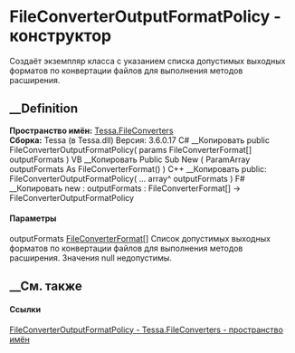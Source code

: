 # FileConverterOutputFormatPolicy - конструктор
Создаёт экземпляр класса с указанием списка допустимых выходных форматов по
конвертации файлов для выполнения методов расширения.
## __Definition
 **Пространство имён:** [Tessa.FileConverters](N_Tessa_FileConverters.htm)  
 **Сборка:** Tessa (в Tessa.dll) Версия: 3.6.0.17
C# __Копировать
     public FileConverterOutputFormatPolicy(
    	params FileConverterFormat[] outputFormats
    )
VB __Копировать
     Public Sub New ( 
    	ParamArray outputFormats As FileConverterFormat()
    )
C++ __Копировать
     public:
    FileConverterOutputFormatPolicy(
    	... array<FileConverterFormat>^ outputFormats
    )
F# __Копировать
     new : 
            outputFormats : FileConverterFormat[] -> FileConverterOutputFormatPolicy
#### Параметры
outputFormats
[FileConverterFormat](T_Tessa_FileConverters_FileConverterFormat.htm)[]
     Список допустимых выходных форматов по конвертации файлов для выполнения методов расширения. Значения null недопустимы. 
## __См. также
#### Ссылки
[FileConverterOutputFormatPolicy -
](T_Tessa_FileConverters_FileConverterOutputFormatPolicy.htm)
[Tessa.FileConverters - пространство имён](N_Tessa_FileConverters.htm)
